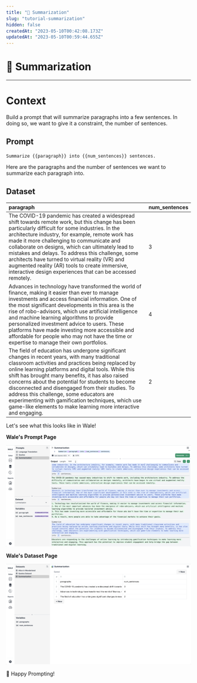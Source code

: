 ```yaml
---
title: "📝 Summarization"
slug: "tutorial-summarization"
hidden: false
createdAt: "2023-05-10T00:42:08.173Z"
updatedAt: "2023-05-10T00:59:44.655Z"
---
```


# 📝 Summarization

---

# Context

Build a prompt that will summarize paragraphs into a few sentences. In doing so, we want to give it a constraint, the number of sentences.

## Prompt

```
Summarize {{paragraph}} into {{num_sentences}} sentences.
```

Here are the paragraphs and the number of sentences we want to summarize each paragraph into.

## Dataset

| paragraph                                                                                                                                                                                                                                                                                                                                                                                                                                                                                                                                   | num_sentences |
| :------------------------------------------------------------------------------------------------------------------------------------------------------------------------------------------------------------------------------------------------------------------------------------------------------------------------------------------------------------------------------------------------------------------------------------------------------------------------------------------------------------------------------------------ | :------------ |
| The COVID-19 pandemic has created a widespread shift towards remote work, but this change has been particularly difficult for some industries. In the architecture industry, for example, remote work has made it more challenging to communicate and collaborate on designs, which can ultimately lead to mistakes and delays. To address this challenge, some architects have turned to virtual reality (VR) and augmented reality (AR) tools to create immersive, interactive design experiences that can be accessed remotely.          | 3             |
| Advances in technology have transformed the world of finance, making it easier than ever to manage investments and access financial information. One of the most significant developments in this area is the rise of robo-advisors, which use artificial intelligence and machine learning algorithms to provide personalized investment advice to users. These platforms have made investing more accessible and affordable for people who may not have the time or expertise to manage their own portfolios.                             | 4             |
| The field of education has undergone significant changes in recent years, with many traditional classroom activities and practices being replaced by online learning platforms and digital tools. While this shift has brought many benefits, it has also raised concerns about the potential for students to become disconnected and disengaged from their studies. To address this challenge, some educators are experimenting with gamification techniques, which use game-like elements to make learning more interactive and engaging. | 2             |

Let's see what this looks like in Wale!

**Wale's Prompt Page**

![](../assets/tutorials/summarization-editor.png)

**Wale's Dataset Page**

![tutorial-summarization-dataset](../assets/tutorials/summarization-dataset.png)

🤗 Happy Prompting!
